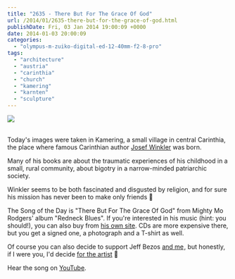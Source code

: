 ```yaml
---
title: "2635 - There But For The Grace Of God"
url: /2014/01/2635-there-but-for-the-grace-of-god.html
publishDate: Fri, 03 Jan 2014 19:00:09 +0000
date: 2014-01-03 20:00:09
categories: 
  - "olympus-m-zuiko-digital-ed-12-40mm-f2-8-pro"
tags: 
  - "architecture"
  - "austria"
  - "carinthia"
  - "church"
  - "kamering"
  - "karnten"
  - "sculpture"
---
```

<div class="container">
<div class="center"><a target="_blank" href="https://d25zfm9zpd7gm5.cloudfront.net/1200x1200/2014/20140101_110856_lr.jpg"><img src="https://d25zfm9zpd7gm5.cloudfront.net/0600x0600/2014/20140101_110856_lr.jpg" /></a></div>
</div>
<br />

Today's images were taken in Kamering, a small village in central Carinthia, the place where famous Carinthian author <a href="http://en.wikipedia.org/wiki/Josef_Winkler_%28writer%29" target="_blank">Josef Winkler</a> was born. 

<a target="_blank" href="https://d25zfm9zpd7gm5.cloudfront.net/1200x1200/2014/20140101_111013_lr.jpg"><img style="margin: 0pt 10px 0pt 0px; float: left;" src="https://d25zfm9zpd7gm5.cloudfront.net/0150x0150/2014/20140101_111013_lr.jpg" alt="" border="0" /></a> Many of his books are about the traumatic experiences of his childhood in a small, rural community, about bigotry in a narrow-minded patriarchic society.

Winkler seems to be both fascinated and disgusted by religion, and for sure his mission has never been to make only friends 🙂

The Song of the Day is "There But For The Grace Of God" from Mighty Mo Rodgers' album "Redneck Blues". If you're interested in his music (hint: you should!), you can also buy from <a href="http://mightymorodgers.com/cd-3-store.html" target="_blank">his own site</a>. CDs are more expensive there, but you get a signed one, a photograph and a T-shirt as well.

<a target="_blank" href="https://d25zfm9zpd7gm5.cloudfront.net/1200x1200/2014/20140101_111202_lr.jpg"><img style="margin: 0pt 0px 0pt 10px; float: right;" src="https://d25zfm9zpd7gm5.cloudfront.net/0150x0150/2014/20140101_111202_lr.jpg" alt="" border="0" /></a>  Of course you can also decide to support Jeff Bezos <a href="http://www.amazon.com/gp/product/B000OCYGVI/ref=as_li_ss_tl?ie=UTF8&camp=1789&creative=390957&creativeASIN=B000OCYGVI&linkCode=as2&tag=thedailphotof-20">and me</a><img src="http://ir-na.amazon-adsystem.com/e/ir?t=thedailphotof-20&l=as2&o=1&a=B000OCYGVI" width="1" height="1" border="0" alt="" style="border:none !important; margin:0px !important;" />, but honestly, if I were you, I'd decide <a href="http://mightymorodgers.com/cd-3-store.html" target="_blank">for the artist</a> 🙂

Hear the song on <a href="http://www.youtube.com/watch?v=gMtAmvtVd9U" target="_blank">YouTube</a>.
